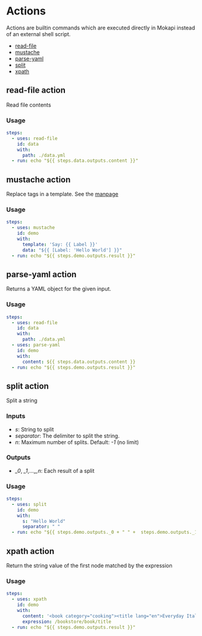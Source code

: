# Actions
Actions are builtin commands which are executed directly in Mokapi instead of an external shell script.

- [read-file](./#read-file-action)
- [mustache](#mustache-action)
- [parse-yaml](#parse-yaml-action)
- [split](#split-action)
- [xpath](#xpath-action)

## read-file action
Read file contents

### Usage
```yaml
steps:
  - uses: read-file
    id: data
    with:
      path: ./data.yml
  - run: echo "${{ steps.data.outputs.content }}"
```

## mustache action
Replace tags in a template. See the [manpage](http://mustache.github.io/mustache.5.html)

### Usage
```yaml
steps:
  - uses: mustache
    id: demo
    with:
      template: 'Say: {{ Label }}'
      data: "${{ [Label: 'Hello World'] }}"
  - run: echo "${{ steps.demo.outputs.result }}"
```

## parse-yaml action
Returns a YAML object for the given input.

### Usage
```yaml
steps:
  - uses: read-file
    id: data
    with:
      path: ./data.yml
  - uses: parse-yaml
    id: demo
    with:
      content: ${{ steps.data.outputs.content }}
  - run: echo "${{ steps.demo.outputs.result }}"
```

## split action
Split a string

### Inputs
- *s*: String to split
- *separator*: The delimiter to split the string.
- *n*: Maximum number of splits. Default: *-1* (no limit)

### Outputs
- *_0*, *_1*,...,*_n*: Each result of a split

### Usage
```yaml
steps:
  - uses: split
    id: demo
    with:
      s: "Hello World"
      separator: " "
  - run: echo "${{ steps.demo.outputs._0 + " " +  steps.demo.outputs._1 }}"
```

## xpath action
Return the string value of the first node matched by the expression

### Usage
```yaml
steps:
  - uses: xpath
    id: demo
    with:
      content: '<book category="cooking"><title lang="en">Everyday Italian</title><author>Giada De Laurentiis</author><year>2005</year><price>30.00</price></book>'
      expression: /bookstore/book/title
  - run: echo "${{ steps.demo.outputs.result }}"
```